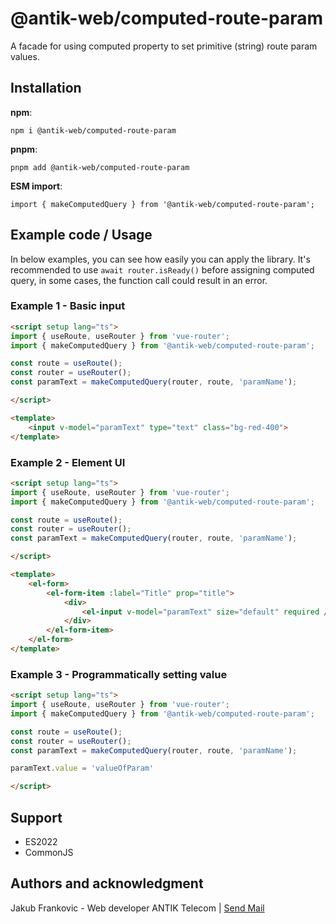 # @antik-web/computed-route-param

A facade for using computed property to set primitive (string) route param values.

## Installation
**npm**:
```
npm i @antik-web/computed-route-param
```

**pnpm**:
```
pnpm add @antik-web/computed-route-param
```

**ESM import**:
```
import { makeComputedQuery } from '@antik-web/computed-route-param';
```

## Example code / Usage

In below examples, you can see how easily you can apply the library. It's recommended to use `await router.isReady()` before assigning computed query, in some cases, the function call could result in an error.

### Example 1 - Basic input

```html
<script setup lang="ts">
import { useRoute, useRouter } from 'vue-router';
import { makeComputedQuery } from '@antik-web/computed-route-param';

const route = useRoute();
const router = useRouter();
const paramText = makeComputedQuery(router, route, 'paramName');

</script>

<template>
    <input v-model="paramText" type="text" class="bg-red-400">
</template>
```

### Example 2 - Element UI

```html
<script setup lang="ts">
import { useRoute, useRouter } from 'vue-router';
import { makeComputedQuery } from '@antik-web/computed-route-param';

const route = useRoute();
const router = useRouter();
const paramText = makeComputedQuery(router, route, 'paramName');

</script>

<template>
    <el-form>
        <el-form-item :label="Title" prop="title">
            <div>
                <el-input v-model="paramText" size="default" required />
            </div>
        </el-form-item>
    </el-form>
</template>
```

### Example 3 - Programmatically setting value

```html
<script setup lang="ts">
import { useRoute, useRouter } from 'vue-router';
import { makeComputedQuery } from '@antik-web/computed-route-param';

const route = useRoute();
const router = useRouter();
const paramText = makeComputedQuery(router, route, 'paramName');

paramText.value = 'valueOfParam'

</script>
```

## Support
- ES2022
- CommonJS

## Authors and acknowledgment
Jakub Frankovic - Web developer ANTIK Telecom | [Send Mail](mailto:frankovic@antik.sk)
